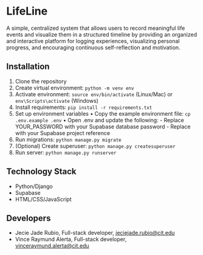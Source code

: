# LifeLine
A simple, centralized system that allows users to record meaningful life events and visualize them in a structured timeline by providing
an organized and interactive platform for logging experiences, visualizing personal progress, and encouraging continuous self-reflection and motivation.
## Installation
1. Clone the repository
2. Create virtual environment: `python -m venv env`
3. Activate environment: `source env/bin/activate` (Linux/Mac) or `env\Scripts\activate` 
(Windows)
4. Install requirements: `pip install -r requirements.txt`
5. Set up environment variables
   • Copy the example environment file: `cp .env.example .env`
   • Open .env and update the following:
       - Replace YOUR_PASSWORD with your Supabase database password
       - Replace <project-ref> with your Supabase project reference
7. Run migrations: `python manage.py migrate`
8. (Optional) Create superuser: `python manage.py createsuperuser`
9. Run server: `python manage.py runserver`
## Technology Stack
- Python/Django
- Supabase
- HTML/CSS/JavaScript
## Developers
- Jecie Jade Rubio, Full-stack developer, jeciejade.rubio@cit.edu
- Vince Raymund Alerta, Full-stack developer, vinceraymund.alerta@cit.edu
